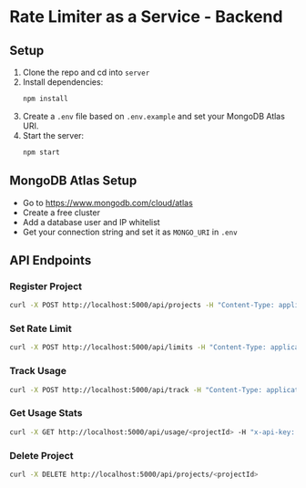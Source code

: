 # Rate Limiter as a Service - Backend

## Setup

1. Clone the repo and cd into `server`
2. Install dependencies:
   ```bash
   npm install
   ```
3. Create a `.env` file based on `.env.example` and set your MongoDB Atlas URI.
4. Start the server:
   ```bash
   npm start
   ```

## MongoDB Atlas Setup
- Go to https://www.mongodb.com/cloud/atlas
- Create a free cluster
- Add a database user and IP whitelist
- Get your connection string and set it as `MONGO_URI` in `.env`

## API Endpoints

### Register Project
```bash
curl -X POST http://localhost:5000/api/projects -H "Content-Type: application/json" -d '{"projectName":"My API"}'
```

### Set Rate Limit
```bash
curl -X POST http://localhost:5000/api/limits -H "Content-Type: application/json" -d '{"projectId":"<projectId>", "limit":100, "window":"hour"}'
```

### Track Usage
```bash
curl -X POST http://localhost:5000/api/track -H "Content-Type: application/json" -d '{"apiKey":"<apiKey>"}'
```

### Get Usage Stats
```bash
curl -X GET http://localhost:5000/api/usage/<projectId> -H "x-api-key: <apiKey>"
```

### Delete Project
```bash
curl -X DELETE http://localhost:5000/api/projects/<projectId>
``` 